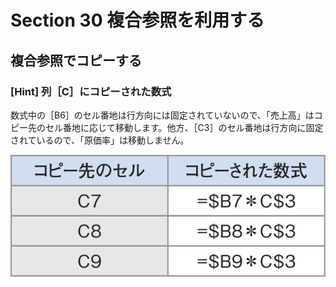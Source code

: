 # Section 30 複合参照を利用する

## 複合参照でコピーする

### [Hint] 列［C］にコピーされた数式

数式中の［B6］のセル番地は行方向には固定されていないので、「売上高」はコピー先のセル番地に応じて移動します。他方、［C3］のセル番地は行方向に固定されているので、「原価率」は移動しません。

![hint](004.png)
